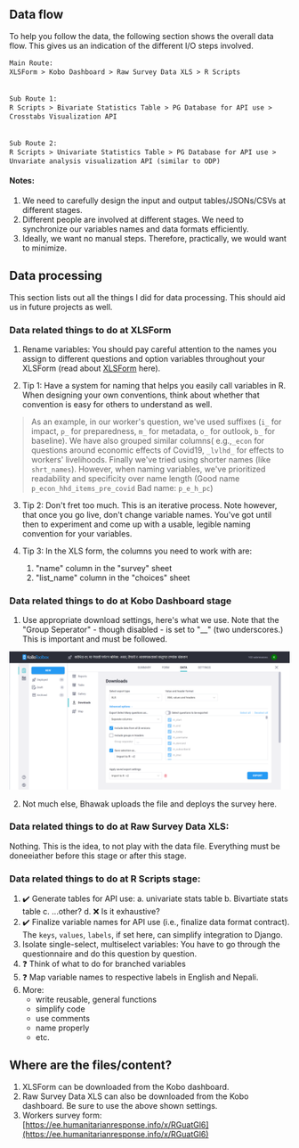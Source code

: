 ## Data flow

To help you follow the data, the following section shows the overall data flow. This gives us an indication of the different I/O steps involved.  

```
Main Route:
XLSForm > Kobo Dashboard > Raw Survey Data XLS > R Scripts


Sub Route 1:
R Scripts > Bivariate Statistics Table > PG Database for API use > Crosstabs Visualization API


Sub Route 2:
R Scripts > Univariate Statistics Table > PG Database for API use > Unvariate analysis visualization API (similar to ODP)

```
#### Notes: 
1. We need to carefully design the input and output tables/JSONs/CSVs at different stages.
2. Different people are involved at different stages. We need to synchronize our variables names and data formats efficiently.
3. Ideally, we want no manual steps. Therefore, practically, we would want to minimize.


## Data processing

This section lists out all the things I did for data processing. This should aid us in future projects as well.

### Data related things to do at **XLSForm**
1. Rename variables: You should pay careful attention to the names you assign to different questions and option variables throughout your XLSForm (read about [XLSForm](https://xlsform.org) here). 

2. Tip 1: Have a system for naming that helps you easily call variables in R. When designing your own conventions, think about whether that convention is easy for others to understand as well. 

> As an example, in our worker's question, we've used suffixes (`i_` for impact, `p_` for preparedness, `m_` for metadata, `o_` for outlook, `b_` for baseline). We have also grouped similar columns( e.g.,`_econ` for questions around economic effects of Covid19, `_lvlhd_` for effects to workers' livelihoods. Finally we've tried using shorter names (like `shrt_names`). However, when naming variables, we've prioritized readability and specificity over name length (Good name `p_econ_hhd_items_pre_covid` Bad name: `p_e_h_pc`)

3. Tip 2: Don't fret too much. This is an iterative process.  Note however, that once you go live, don't change variable names. You've got until then to experiment and come up with a usable, legible naming convention for your variables.

4. Tip 3: In the XLS form, the columns you need to work with are:
    1. "name" column in the "survey" sheet 
    1. "list_name" column in the "choices" sheet 



### Data related things to do at **Kobo Dashboard stage**
1. Use appropriate download settings, here's what we use. Note that the "Group Seperator" - though disabled - is set to "__" (two underscores.) This is important and must be followed.

![](/misc/KoboExportSettings.png)

2. Not much else, Bhawak uploads the file and deploys the survey here.


### Data related things to do at **Raw Survey Data XLS**:
Nothing. This is the idea, to not play with the data file. Everything must be doneeiather before this stage or after this stage.

### Data related things to do at **R Scripts** stage:

1. :heavy_check_mark: Generate tables for API use:
    a. univariate stats table
    b. Bivartiate stats table
    c. ...other?
    d. :x: Is it exhaustive?
2. :heavy_check_mark: Finalize variable names for API use (i.e., finalize data format contract). The `keys`, `values`, `labels`, if set here, can simplify integration to Django.
3. Isolate single-select, multiselect variables: You have to go through the questionnaire and do this question by question. 
3. :question: Think of what to do for branched variables
3. :question: Map variable names to respective labels in English and Nepali. 
4. More:
    - write reusable, general functions
    - simplify code
    - use comments
    - name properly
    - etc.

## Where are the files/content?

1. XLSForm can be downloaded from the Kobo dashboard. 
2. Raw Survey Data XLS can also be downloaded from the Kobo dashboard. Be sure to use the above shown settings.
3. Workers survey form: [https://ee.humanitarianresponse.info/x/RGuatGl6](https://ee.humanitarianresponse.info/x/RGuatGl6)